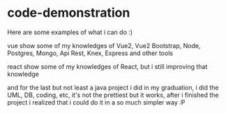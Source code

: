 # code-demonstration
Here are some examples of what i can do :)

vue show some of my knowledges of Vue2, Vue2 Bootstrap, Node, Postgres, Mongo, Api Rest, Knex, Express and other tools

react show some of my knowledges of React, but i still improving that knowledge

and for the last but not least a java project i did in my graduation, i did the UML, DB, coding, etc, it's not the prettiest but it works, after i finished the project i realized that i could do it in a so much simpler way :P
